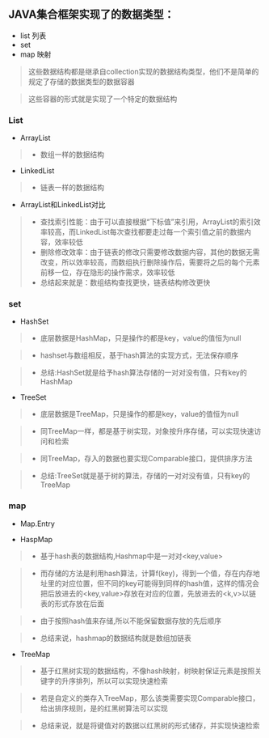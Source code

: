 ## JAVA集合框架实现了的数据类型：
* list 列表
* set 
* map 映射

> 这些数据结构都是继承自collection实现的数据结构类型，他们不是简单的规定了存储的数据类型的数据容器

> 这些容器的形式就是实现了一个特定的数据结构

### List
* ArrayList 
> * 数组一样的数据结构

* LinkedList 
> * 链表一样的数据结构

* ArrayList和LinkedList对比
> * 查找索引性能：由于可以直接根据“下标值”来引用，ArrayList的索引效率较高，而LinkedList每次查找都要走过每一个索引值之前的数据内容，效率较低
> * 删除修改效率：由于链表的修改只需要修改数据内容，其他的数据无需改变，所以效率较高，而数组执行删除操作后，需要将之后的每个元素前移一位，存在隐形的操作需求，效率较低
> * 总结起来就是：数组结构查找更快，链表结构修改更快

### set 
* HashSet 

> * 底层数据是HashMap，只是操作的都是key，value的值恒为null

> * hashset与数组相反，基于hash算法的实现方式，无法保存顺序

> * 总结:HashSet就是给予hash算法存储的一对对没有值，只有key的HashMap

* TreeSet 

> * 底层数据是TreeMap，只是操作的都是key，value的值恒为null

> * 同TreeMap一样，都是基于树实现，对象按升序存储，可以实现快速访问和检索

> * 同TreeMap，存入的数据也要实现Comparable接口，提供排序方法

> * 总结:TreeSet就是基于树的算法，存储的一对对没有值，只有key的TreeMap



### map
* Map.Entry 

* HaspMap 

> * 基于hash表的数据结构,Hashmap中是一对对<key,value>

> * 而存储的方法是利用hash算法，计算f(key)，得到一个值，存在内存地址里的对应位置，但不同的key可能得到同样的hash值，这样的情况会把后放进去的<key,value>存放在对应的位置，先放进去的<k,v>以链表的形式存放在后面

> * 由于按照hash值来存储,所以不能保留数据存放的先后顺序

> * 总结来说，hashmap的数据结构就是数组加链表

* TreeMap

> * 基于红黑树实现的数据结构，不像hash映射，树映射保证元素是按照关键字的升序排列，所以可以实现快速检索

> * 若是自定义的类存入TreeMap，那么该类需要实现Comparable接口，给出排序规则，是的红黑树算法可以实现

> * 总结来说，就是将键值对的数据以红黑树的形式储存，并实现快速检索



